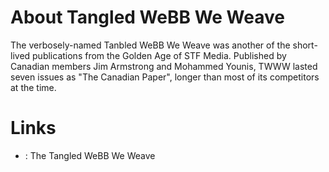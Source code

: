 About Tangled WeBB We Weave
===========================

The verbosely-named Tanbled WeBB We Weave was another of the short-lived
publications from the Golden Age of STF Media. Published by Canadian
members Jim Armstrong and Mohammed Younis, TWWW lasted seven issues as
"The Canadian Paper", longer than most of its competitors at the time.

Links
=====

-   [](http://members.tripod.com/tangledwebb/): The Tangled WeBB We
    Weave
